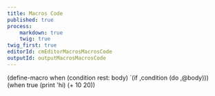 ```yaml
---
title: Macros Code
published: true
process:
    markdown: true
    twig: true
twig_first: true
editorId: cmEditorMacrosMacrosCode
outputId: outputMacrosMacrosCode
---
```

(define-macro when (condition rest: body)
  `(if ,condition (do ,@body)))
(when true
  (print 'hi)
  (+ 10 20))